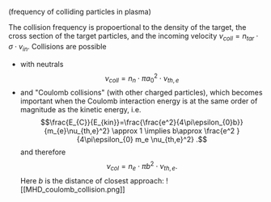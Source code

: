 (frequency of colliding particles in plasma)

The collision frequency is propoertional to the density of the target, the cross section of the target particles, and the incoming velocity $\nu_{coll}=n_{tar}\cdot  \sigma \cdot v_{in}.$
Collisions are possible 
- with neutrals
$$\nu_{coll}=n_{n} \cdot \pi a_0^2 \cdot  \nu_{th,e}$$
- and "Coulomb collisions" (with other charged particles), which becomes important when the Coulomb interaction energy is at the same order of magnitude as the kinetic energy, i.e. $$\frac{E_{C}}{E_{kin}}=\frac{\frac{e^2}{4\pi\epsilon_{0}b}} {m_{e}\nu_{th,e}^2} \approx 1 \implies b\approx \frac{e^2 }{4\pi\epsilon_{0} m_e \nu_{th,e}^2} .$$ and therefore $$\nu_{col} = n_{e} \cdot \pi b^2 \cdot  \nu_{th,e}.$$ Here $b$ is the distance of closest approach: 
  ![[MHD_coulomb_collision.png]]

